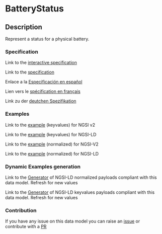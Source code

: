 # BatteryStatus

## Description 

Represent a status for a physical battery.
### Specification

Link to the [interactive specification](https://swagger.lab.fiware.org/?url=https://github.com/smart-data-models/dataModel.Battery/blob/master/BatteryStatus/swagger.yaml)

Link to the [specification](https://github.com/smart-data-models/dataModel.Battery/blob/master/BatteryStatus/doc/spec.md)

Enlace a la [Especificación en español](https://github.com/smart-data-models/dataModel.Battery/blob/master/BatteryStatus/doc/spec_ES.md)

Lien vers le [spécification en français](https://github.com/smart-data-models/dataModel.Battery/blob/master/BatteryStatus/doc/spec_FR.md)

Link zu der [deutchen Spezifikation](https://github.com/smart-data-models/dataModel.Battery/blob/master/BatteryStatus/doc/spec_DE.md)
### Examples

Link to the [example](https://github.com/smart-data-models/dataModel.Battery/blob/master/BatteryStatus/examples/example.json) (keyvalues) for NGSI v2

Link to the [example](https://github.com/smart-data-models/dataModel.Battery/blob/master/BatteryStatus/examples/example.jsonld) (keyvalues) for NGSI-LD

Link to the [example](https://github.com/smart-data-models/dataModel.Battery/blob/master/BatteryStatus/examples/example-normalized.json) (normalized) for NGSI-V2

Link to the [example](https://github.com/smart-data-models/dataModel.Battery/blob/master/BatteryStatus/examples/example-normalized.jsonld) (normalized) for NGSI-LD
### Dynamic Examples generation

Link to the [Generator](https://smartdatamodels.org/extra/ngsi-ld_generator_v0.92.php?schemaUrl=https://raw.githubusercontent.com/smart-data-models/dataModel.Battery/master/BatteryStatus/schema.json&email=info@smartdatamodels.org) of NGSI-LD normalized payloads compliant with this data model. Refresh for new values

Link to the [Generator](https://smartdatamodels.org/extra/ngsi-ld_generator_keyvalues_v0.92.php?schemaUrl=https://raw.githubusercontent.com/smart-data-models/dataModel.Battery/master/BatteryStatus/schema.json&email=info@smartdatamodels.org) of NGSI-LD keyvalues payloads compliant with this data model. Refresh for new values
### Contribution

 If you have any issue on this data model you can raise an [issue](https://github.com/smart-data-models/dataModel.Battery/issues)  or contribute with a [PR](https://github.com/smart-data-models/dataModel.Battery/pulls)